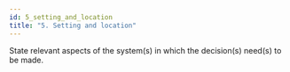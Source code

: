 ```yaml
---
id: 5_setting_and_location
title: "5. Setting and location"
---
```

State relevant aspects of the system(s) in which the decision(s) need(s) to be made. 